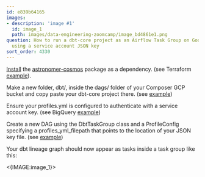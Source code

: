 ```yaml
---
id: e839b64165
images:
- description: 'image #1'
  id: image_1
  path: images/data-engineering-zoomcamp/image_bd4861e1.png
question: How to run a dbt-core project as an Airflow Task Group on Google Cloud Composer
  using a service account JSON key
sort_order: 4330
---
```


[Install](https://cloud.google.com/composer/docs/composer-2/install-python-dependencies#install_custom_packages_in_a_environment) the [astronomer-cosmos](https://github.com/astronomer/astronomer-cosmos) package as a dependency. (see Terraform [example](https://github.com/wndrlxx/ca-trademarks-data-pipeline/blob/4e6a0e757495a99e01ff6c8b981a23d6dc421046/terraform/main.tf#L100)).

Make a new folder, dbt/, inside the dags/ folder of your Composer GCP bucket and copy paste your dbt-core project there. (see [example](https://github.com/wndrlxx/ca-trademarks-data-pipeline/tree/4e6a0e757495a99e01ff6c8b981a23d6dc421046/dags/dbt/ca_trademarks_dp))

Ensure your profiles.yml is configured to authenticate with a service account key. (see BigQuery [example](https://docs.getdbt.com/docs/core/connect-data-platform/bigquery-setup#service-account-file))

Create a new DAG using the DbtTaskGroup class and a ProfileConfig specifying a profiles_yml_filepath that points to the location of your JSON key file. (see [example](https://github.com/wndrlxx/ca-trademarks-data-pipeline/blob/4e6a0e757495a99e01ff6c8b981a23d6dc421046/dags/6_dbt_cosmos_task_group.py#L47))

Your dbt lineage graph should now appear as tasks inside a task group like this:

<{IMAGE:image_1}>


